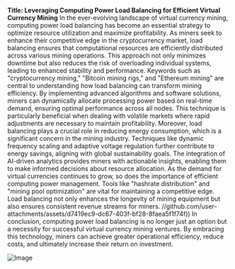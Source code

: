 **Title: Leveraging Computing Power Load Balancing for Efficient Virtual Currency Mining**
In the ever-evolving landscape of virtual currency mining, computing power load balancing has become an essential strategy to optimize resource utilization and maximize profitability. As miners seek to enhance their competitive edge in the cryptocurrency market, load balancing ensures that computational resources are efficiently distributed across various mining operations. This approach not only minimizes downtime but also reduces the risk of overloading individual systems, leading to enhanced stability and performance.
Keywords such as "cryptocurrency mining," "Bitcoin mining rigs," and "Ethereum mining" are central to understanding how load balancing can transform mining efficiency. By implementing advanced algorithms and software solutions, miners can dynamically allocate processing power based on real-time demand, ensuring optimal performance across all nodes. This technique is particularly beneficial when dealing with volatile markets where rapid adjustments are necessary to maintain profitability.
Moreover, load balancing plays a crucial role in reducing energy consumption, which is a significant concern in the mining industry. Techniques like dynamic frequency scaling and adaptive voltage regulation further contribute to energy savings, aligning with global sustainability goals. The integration of AI-driven analytics provides miners with actionable insights, enabling them to make informed decisions about resource allocation.
As the demand for virtual currencies continues to grow, so does the importance of efficient computing power management. Tools like "hashrate distribution" and "mining pool optimization" are vital for maintaining a competitive edge. Load balancing not only enhances the longevity of mining equipment but also ensures consistent revenue streams for miners. 
 //github.com/user-attachments/assets/d7419ec9-dc67-403f-bf28-8faea5f1f74f))
In conclusion, computing power load balancing is no longer just an option but a necessity for successful virtual currency mining ventures. By embracing this technology, miners can achieve greater operational efficiency, reduce costs, and ultimately increase their return on investment.

![Image](https://github.com/user-attachments/assets/4a25d116-2220-4385-b08e-f287af8fcbc4)
